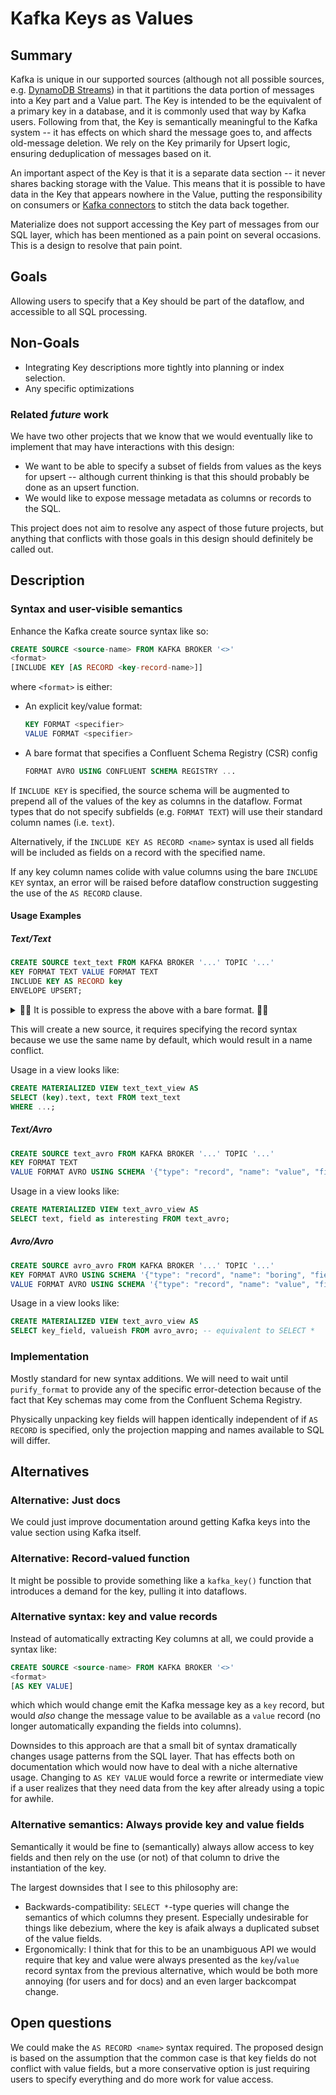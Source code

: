 # Kafka Keys as Values

## Summary

<!--
// Brief, high-level overview. A few sentences long.
// Be sure to capture the customer impact - framing this as a release note may be useful.
-->

Kafka is unique in our supported sources (although not all possible sources,
e.g. [DynamoDB Streams][ddb]) in that it partitions the data portion of messages
into a Key part and a Value part. The Key is intended to be the equivalent of a
primary key in a database, and it is commonly used that way by Kafka users.
Following from that, the Key is semantically meaningful to the Kafka system --
it has effects on which shard the message goes to, and affects old-message
deletion. We rely on the Key primarily for Upsert logic, ensuring deduplication
of messages based on it.

An important aspect of the Key is that it is a separate data section -- it never
shares backing storage with the Value. This means that it is possible to have
data in the Key that appears nowhere in the Value, putting the responsibility on
consumers or [Kafka connectors][connect] to stitch the data back together.

Materialize does not support accessing the Key part of messages from our SQL
layer, which has been mentioned as a pain point on several occasions. This is a
design to resolve that pain point.

[connect]: https://kafka-tutorials.confluent.io/connect-add-key-to-source/kafka.html
[ddb]: https://boto3.amazonaws.com/v1/documentation/api/latest/reference/services/dynamodbstreams.html#DynamoDBStreams.Client.get_records

## Goals

<!--
// Enumerate the concrete goals that are in scope for the project.
-->

Allowing users to specify that a Key should be part of the dataflow, and
accessible to all SQL processing.

## Non-Goals

<!--
// Enumerate potential goals that are explicitly out of scope for the project
// ie. what could we do or what do we want to do in the future - but are not doing now
-->

* Integrating Key descriptions more tightly into planning or index selection.
* Any specific optimizations

### Related *future* work

We have two other projects that we know that we would eventually like to
implement that may have interactions with this design:

* We want to be able to specify a subset of fields from values as the keys for
  upsert -- although current thinking is that this should probably be done as an
  upsert function.
* We would like to expose message metadata as columns or records to the SQL.

This project does not aim to resolve any aspect of those future projects, but
anything that conflicts with those goals in this design should definitely be
called out.

## Description

<!--
// Describe the approach in detail. If there is no clear frontrunner, feel free to list all approaches in alternatives.
// If applicable, be sure to call out any new testing/validation that will be required
-->

### Syntax and user-visible semantics

Enhance the Kafka create source syntax like so:

```sql
CREATE SOURCE <source-name> FROM KAFKA BROKER '<>'
<format>
[INCLUDE KEY [AS RECORD <key-record-name>]]
```

where `<format>` is either:

* An explicit key/value format:

  ```sql
  KEY FORMAT <specifier>
  VALUE FORMAT <specifier>
  ```

* A bare format that specifies a Confluent Schema Registry (CSR) config

  ```sql
  FORMAT AVRO USING CONFLUENT SCHEMA REGISTRY ...
  ```

If `INCLUDE KEY` is specified, the source schema will be augmented to prepend
all of the values of the key as columns in the dataflow. Format types that do
not specify subfields (e.g. `FORMAT TEXT`) will use their standard column names
(i.e. `text`).

Alternatively, if the `INCLUDE KEY AS RECORD <name>` syntax is used all fields
will be included as fields on a record with the specified name.

If any key column names colide with value columns using the bare `INCLUDE KEY`
syntax, an error will be raised before dataflow construction suggesting the use
of the `AS RECORD` clause.

#### Usage Examples

##### Text/Text

```sql
CREATE SOURCE text_text FROM KAFKA BROKER '...' TOPIC '...'
KEY FORMAT TEXT VALUE FORMAT TEXT
INCLUDE KEY AS RECORD key
ENVELOPE UPSERT;
```

<details>
<summary>👨‍🔬 It is possible to express the above with a bare format. 👨‍🔬</summary>

```sql
CREATE SOURCE text_text FROM KAFKA BROKER '...' TOPIC '...'
FORMAT TEXT
INCLUDE KEY AS RECORD key
ENVELOPE UPSERT;
```

</details>

This will create a new source, it requires specifying the record syntax because
we use the same name by default, which would result in a name conflict.

Usage in a view looks like:

```sql
CREATE MATERIALIZED VIEW text_text_view AS
SELECT (key).text, text FROM text_text
WHERE ...;
```

##### Text/Avro

```sql
CREATE SOURCE text_avro FROM KAFKA BROKER '...' TOPIC '...'
KEY FORMAT TEXT
VALUE FORMAT AVRO USING SCHEMA '{"type": "record", "name": "value", "fields": [ {"name": "field", "type": "int"} ] }';
```

Usage in a view looks like:

```sql
CREATE MATERIALIZED VIEW text_avro_view AS
SELECT text, field as interesting FROM text_avro;
```

##### Avro/Avro

```sql
CREATE SOURCE avro_avro FROM KAFKA BROKER '...' TOPIC '...'
KEY FORMAT AVRO USING SCHEMA '{"type": "record", "name": "boring", "fields": [ {"name": "key_field", "type": "int"} ] }'
VALUE FORMAT AVRO USING SCHEMA '{"type": "record", "name": "value", "fields": [ {"name": "valueish", "type": "int"} ] }';
```

Usage in a view looks like:

```sql
CREATE MATERIALIZED VIEW text_avro_view AS
SELECT key_field, valueish FROM avro_avro; -- equivalent to SELECT *
```

### Implementation

Mostly standard for new syntax additions. We will need to wait until
`purify_format` to provide any of the specific error-detection because of the
fact that Key schemas may come from the Confluent Schema Registry.

Physically unpacking key fields will happen identically independent of if `AS
RECORD` is specified, only the projection mapping and names available to SQL
will differ.

## Alternatives

<!--
// Similar to the Description section. List of alternative approaches considered, pros/cons or why they were not chosen
-->

### Alternative: Just docs

We could just improve documentation around getting Kafka keys into the value
section using Kafka itself.

### Alternative: Record-valued function

It might be possible to provide something like a `kafka_key()` function that
introduces a demand for the key, pulling it into dataflows.

### Alternative syntax: key and value records

Instead of automatically extracting Key columns at all, we could provide a
syntax like:

```sql
CREATE SOURCE <source-name> FROM KAFKA BROKER '<>'
<format>
[AS KEY VALUE]
```

which which would change emit the Kafka message key as a `key` record, but would
*also* change the message value to be available as a `value` record (no longer
automatically expanding the fields into columns).

Downsides to this approach are that a small bit of syntax dramatically changes
usage patterns from the SQL layer. That has effects both on documentation which
would now have to deal with a niche alternative usage. Changing to `AS KEY
VALUE` would force a rewrite or intermediate view if a user realizes that they
need data from the key after already using a topic for awhile.

### Alternative semantics: Always provide key and value fields

Semantically it would be fine to (semantically) always allow access to key
fields and then rely on the use (or not) of that column to drive the
instantiation of the key.

The largest downsides that I see to this philosophy are:

* Backwards-compatibility: `SELECT *`-type queries will change the semantics of
  which columns they present. Especially undesirable for things like debezium,
  where the key is afaik always a duplicated subset of the value fields.
* Ergonomically: I think that for this to be an unambiguous API we would require
  that key and value were always presented as the `key`/`value` record syntax
  from the previous alternative, which would be both more annoying (for users
  and for docs) and an even larger backcompat change.

## Open questions

<!--
// Anything currently unanswered that needs specific focus. This section may be expanded during the doc meeting as
// other unknowns are pointed out.
// These questions may be technical, product, or anything in-between.
-->

We could make the `AS RECORD <name>` syntax required. The proposed design is
based on the assumption that the common case is that key fields do not conflict
with value fields, but a more conservative option is just requiring users to
specify everything and do more work for value access.
